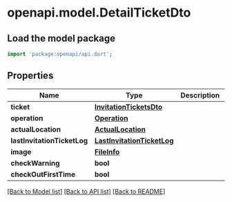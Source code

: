 # openapi.model.DetailTicketDto

## Load the model package
```dart
import 'package:openapi/api.dart';
```

## Properties
Name | Type | Description | Notes
------------ | ------------- | ------------- | -------------
**ticket** | [**InvitationTicketsDto**](InvitationTicketsDto.md) |  | [optional] 
**operation** | [**Operation**](Operation.md) |  | [optional] 
**actualLocation** | [**ActualLocation**](ActualLocation.md) |  | [optional] 
**lastInvitationTicketLog** | [**LastInvitationTicketLog**](LastInvitationTicketLog.md) |  | [optional] 
**image** | [**FileInfo**](FileInfo.md) |  | [optional] 
**checkWarning** | **bool** |  | [optional] 
**checkOutFirstTime** | **bool** |  | [optional] 

[[Back to Model list]](../README.md#documentation-for-models) [[Back to API list]](../README.md#documentation-for-api-endpoints) [[Back to README]](../README.md)


